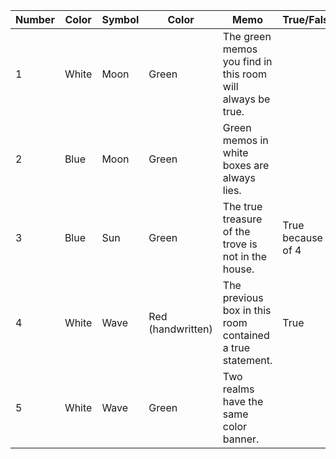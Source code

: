 
| Number | Color | Symbol | Color             | Memo                                                       | True/False        |
| ------ | ----- | ------ | ----------------- | ---------------------------------------------------------- | ----------------- |
| 1      | White | Moon   | Green             | The green memos you find in this room will always be true. |                   |
| 2      | Blue  | Moon   | Green             | Green memos in white boxes are always lies.                |                   |
| 3      | Blue  | Sun    | Green             | The true treasure of the trove is not in the house.        | True because of 4 |
| 4      | White | Wave   | Red (handwritten) | The previous box in this room contained a true statement.  | True              |
| 5      | White | Wave   | Green             | Two realms have the same color banner.                     |                   |
